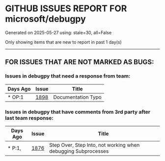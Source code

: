 
# GITHUB ISSUES REPORT FOR microsoft/debugpy


Generated on 2025-05-27 using: stale=30, all=False


Only showing items that are new to report in past 1 day(s)


---

## FOR ISSUES THAT ARE NOT MARKED AS BUGS:


### Issues in debugpy that need a response from team:

| Days Ago | Issue | Title |
| --- | --- | --- |
 | \* OP:1  |[1898](https://github.com/microsoft/debugpy/issues/1898 "Documentation Typo")  |Documentation Typo |

### Issues in debugpy that have comments from 3rd party after last team response:

| Days Ago | Issue | Title |
| --- | --- | --- |
 | \* P:1,  |[1876](https://github.com/microsoft/debugpy/issues/1876 "Step Over, Step Into, not working when debugging Subprocesses")  |Step Over, Step Into, not working when debugging Subprocesses |





















